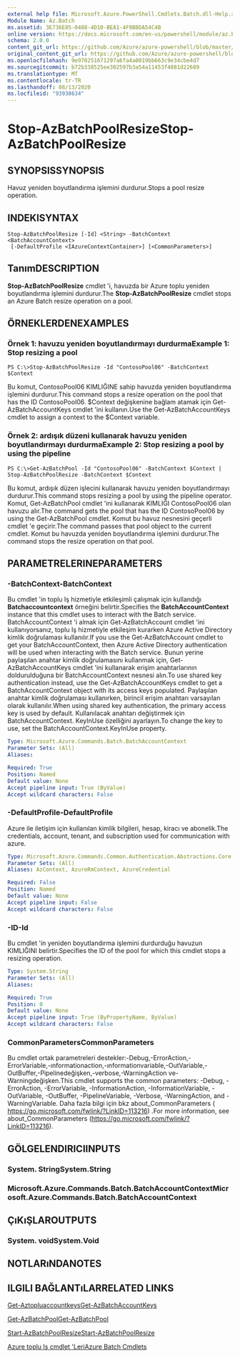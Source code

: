 ```yaml
---
external help file: Microsoft.Azure.PowerShell.Cmdlets.Batch.dll-Help.xml
Module Name: Az.Batch
ms.assetid: 3E736E85-0488-4D10-BEA1-4F9B8DA54C4B
online version: https://docs.microsoft.com/en-us/powershell/module/az.batch/stop-azbatchpoolresize
schema: 2.0.0
content_git_url: https://github.com/Azure/azure-powershell/blob/master/src/Batch/Batch/help/Stop-AzBatchPoolResize.md
original_content_git_url: https://github.com/Azure/azure-powershell/blob/master/src/Batch/Batch/help/Stop-AzBatchPoolResize.md
ms.openlocfilehash: 9e970251671297a6fa4a0019bb663c9e34cbe4d7
ms.sourcegitcommit: b72b338525ee302597b3a54a11453f4881d22689
ms.translationtype: MT
ms.contentlocale: tr-TR
ms.lasthandoff: 08/13/2020
ms.locfileid: "93938634"
---
```

# <span data-ttu-id="b9588-101">Stop-AzBatchPoolResize</span><span class="sxs-lookup"><span data-stu-id="b9588-101">Stop-AzBatchPoolResize</span></span>

## <span data-ttu-id="b9588-102">SYNOPSIS</span><span class="sxs-lookup"><span data-stu-id="b9588-102">SYNOPSIS</span></span>
<span data-ttu-id="b9588-103">Havuz yeniden boyutlandırma işlemini durdurur.</span><span class="sxs-lookup"><span data-stu-id="b9588-103">Stops a pool resize operation.</span></span>

## <span data-ttu-id="b9588-104">INDEKI</span><span class="sxs-lookup"><span data-stu-id="b9588-104">SYNTAX</span></span>

```
Stop-AzBatchPoolResize [-Id] <String> -BatchContext <BatchAccountContext>
 [-DefaultProfile <IAzureContextContainer>] [<CommonParameters>]
```

## <span data-ttu-id="b9588-105">Tanım</span><span class="sxs-lookup"><span data-stu-id="b9588-105">DESCRIPTION</span></span>
<span data-ttu-id="b9588-106">**Stop-AzBatchPoolResize** cmdlet 'i, havuzda bir Azure toplu yeniden boyutlandırma işlemini durdurur.</span><span class="sxs-lookup"><span data-stu-id="b9588-106">The **Stop-AzBatchPoolResize** cmdlet stops an Azure Batch resize operation on a pool.</span></span>

## <span data-ttu-id="b9588-107">ÖRNEKLERDEN</span><span class="sxs-lookup"><span data-stu-id="b9588-107">EXAMPLES</span></span>

### <span data-ttu-id="b9588-108">Örnek 1: havuzu yeniden boyutlandırmayı durdurma</span><span class="sxs-lookup"><span data-stu-id="b9588-108">Example 1: Stop resizing a pool</span></span>
```
PS C:\>Stop-AzBatchPoolResize -Id "ContosoPool06" -BatchContext $Context
```

<span data-ttu-id="b9588-109">Bu komut, ContosoPool06 KIMLIĞINE sahip havuzda yeniden boyutlandırma işlemini durdurur.</span><span class="sxs-lookup"><span data-stu-id="b9588-109">This command stops a resize operation on the pool that has the ID ContosoPool06.</span></span>
<span data-ttu-id="b9588-110">$Context değişkenine bağlam atamak için Get-AzBatchAccountKeys cmdlet 'ini kullanın.</span><span class="sxs-lookup"><span data-stu-id="b9588-110">Use the Get-AzBatchAccountKeys cmdlet to assign a context to the $Context variable.</span></span>

### <span data-ttu-id="b9588-111">Örnek 2: ardışık düzeni kullanarak havuzu yeniden boyutlandırmayı durdurma</span><span class="sxs-lookup"><span data-stu-id="b9588-111">Example 2: Stop resizing a pool by using the pipeline</span></span>
```
PS C:\>Get-AzBatchPool -Id "ContosoPool06" -BatchContext $Context | Stop-AzBatchPoolResize -BatchContext $Context
```

<span data-ttu-id="b9588-112">Bu komut, ardışık düzen işlecini kullanarak havuzu yeniden boyutlandırmayı durdurur.</span><span class="sxs-lookup"><span data-stu-id="b9588-112">This command stops resizing a pool by using the pipeline operator.</span></span>
<span data-ttu-id="b9588-113">Komut, Get-AzBatchPool cmdlet 'ini kullanarak KIMLIĞI ContosoPool06 olan havuzu alır.</span><span class="sxs-lookup"><span data-stu-id="b9588-113">The command gets the pool that has the ID ContosoPool06 by using the Get-AzBatchPool cmdlet.</span></span>
<span data-ttu-id="b9588-114">Komut bu havuz nesnesini geçerli cmdlet 'e geçirir.</span><span class="sxs-lookup"><span data-stu-id="b9588-114">The command passes that pool object to the current cmdlet.</span></span>
<span data-ttu-id="b9588-115">Komut bu havuzda yeniden boyutlandırma işlemini durdurur.</span><span class="sxs-lookup"><span data-stu-id="b9588-115">The command stops the resize operation on that pool.</span></span>

## <span data-ttu-id="b9588-116">PARAMETRELERINE</span><span class="sxs-lookup"><span data-stu-id="b9588-116">PARAMETERS</span></span>

### <span data-ttu-id="b9588-117">-BatchContext</span><span class="sxs-lookup"><span data-stu-id="b9588-117">-BatchContext</span></span>
<span data-ttu-id="b9588-118">Bu cmdlet 'in toplu Iş hizmetiyle etkileşimli çalışmak için kullandığı **Batchaccountcontext** örneğini belirtir.</span><span class="sxs-lookup"><span data-stu-id="b9588-118">Specifies the **BatchAccountContext** instance that this cmdlet uses to interact with the Batch service.</span></span>
<span data-ttu-id="b9588-119">BatchAccountContext 'i almak için Get-AzBatchAccount cmdlet 'ini kullanıyorsanız, toplu Iş hizmetiyle etkileşim kurarken Azure Active Directory kimlik doğrulaması kullanılır.</span><span class="sxs-lookup"><span data-stu-id="b9588-119">If you use the Get-AzBatchAccount cmdlet to get your BatchAccountContext, then Azure Active Directory authentication will be used when interacting with the Batch service.</span></span> <span data-ttu-id="b9588-120">Bunun yerine paylaşılan anahtar kimlik doğrulamasını kullanmak için, Get-AzBatchAccountKeys cmdlet 'ini kullanarak erişim anahtarlarının doldurulduğuna bir BatchAccountContext nesnesi alın.</span><span class="sxs-lookup"><span data-stu-id="b9588-120">To use shared key authentication instead, use the Get-AzBatchAccountKeys cmdlet to get a BatchAccountContext object with its access keys populated.</span></span> <span data-ttu-id="b9588-121">Paylaşılan anahtar kimlik doğrulaması kullanırken, birincil erişim anahtarı varsayılan olarak kullanılır.</span><span class="sxs-lookup"><span data-stu-id="b9588-121">When using shared key authentication, the primary access key is used by default.</span></span> <span data-ttu-id="b9588-122">Kullanılacak anahtarı değiştirmek için BatchAccountContext. KeyInUse özelliğini ayarlayın.</span><span class="sxs-lookup"><span data-stu-id="b9588-122">To change the key to use, set the BatchAccountContext.KeyInUse property.</span></span>

```yaml
Type: Microsoft.Azure.Commands.Batch.BatchAccountContext
Parameter Sets: (All)
Aliases:

Required: True
Position: Named
Default value: None
Accept pipeline input: True (ByValue)
Accept wildcard characters: False
```

### <span data-ttu-id="b9588-123">-DefaultProfile</span><span class="sxs-lookup"><span data-stu-id="b9588-123">-DefaultProfile</span></span>
<span data-ttu-id="b9588-124">Azure ile iletişim için kullanılan kimlik bilgileri, hesap, kiracı ve abonelik.</span><span class="sxs-lookup"><span data-stu-id="b9588-124">The credentials, account, tenant, and subscription used for communication with azure.</span></span>

```yaml
Type: Microsoft.Azure.Commands.Common.Authentication.Abstractions.Core.IAzureContextContainer
Parameter Sets: (All)
Aliases: AzContext, AzureRmContext, AzureCredential

Required: False
Position: Named
Default value: None
Accept pipeline input: False
Accept wildcard characters: False
```

### <span data-ttu-id="b9588-125">-ID</span><span class="sxs-lookup"><span data-stu-id="b9588-125">-Id</span></span>
<span data-ttu-id="b9588-126">Bu cmdlet 'in yeniden boyutlandırma işlemini durdurduğu havuzun KIMLIĞINI belirtir.</span><span class="sxs-lookup"><span data-stu-id="b9588-126">Specifies the ID of the pool for which this cmdlet stops a resizing operation.</span></span>

```yaml
Type: System.String
Parameter Sets: (All)
Aliases:

Required: True
Position: 0
Default value: None
Accept pipeline input: True (ByPropertyName, ByValue)
Accept wildcard characters: False
```

### <span data-ttu-id="b9588-127">CommonParameters</span><span class="sxs-lookup"><span data-stu-id="b9588-127">CommonParameters</span></span>
<span data-ttu-id="b9588-128">Bu cmdlet ortak parametreleri destekler:-Debug,-ErrorAction,-ErrorVariable,-ınformationaction,-ınformationvariable,-OutVariable,-OutBuffer,-Pipelinedeğişken,-verbose,-WarningAction ve-Warningdeğişken.</span><span class="sxs-lookup"><span data-stu-id="b9588-128">This cmdlet supports the common parameters: -Debug, -ErrorAction, -ErrorVariable, -InformationAction, -InformationVariable, -OutVariable, -OutBuffer, -PipelineVariable, -Verbose, -WarningAction, and -WarningVariable.</span></span> <span data-ttu-id="b9588-129">Daha fazla bilgi için bkz about_CommonParameters ( https://go.microsoft.com/fwlink/?LinkID=113216) .</span><span class="sxs-lookup"><span data-stu-id="b9588-129">For more information, see about_CommonParameters (https://go.microsoft.com/fwlink/?LinkID=113216).</span></span>

## <span data-ttu-id="b9588-130">GÖLGELENDIRICI</span><span class="sxs-lookup"><span data-stu-id="b9588-130">INPUTS</span></span>

### <span data-ttu-id="b9588-131">System. String</span><span class="sxs-lookup"><span data-stu-id="b9588-131">System.String</span></span>

### <span data-ttu-id="b9588-132">Microsoft.Azure.Commands.Batch.BatchAccountContext</span><span class="sxs-lookup"><span data-stu-id="b9588-132">Microsoft.Azure.Commands.Batch.BatchAccountContext</span></span>

## <span data-ttu-id="b9588-133">ÇıKıŞLAR</span><span class="sxs-lookup"><span data-stu-id="b9588-133">OUTPUTS</span></span>

### <span data-ttu-id="b9588-134">System. void</span><span class="sxs-lookup"><span data-stu-id="b9588-134">System.Void</span></span>

## <span data-ttu-id="b9588-135">NOTLARıNDA</span><span class="sxs-lookup"><span data-stu-id="b9588-135">NOTES</span></span>

## <span data-ttu-id="b9588-136">ILGILI BAĞLANTıLAR</span><span class="sxs-lookup"><span data-stu-id="b9588-136">RELATED LINKS</span></span>

[<span data-ttu-id="b9588-137">Get-Aztopluaccountkeys</span><span class="sxs-lookup"><span data-stu-id="b9588-137">Get-AzBatchAccountKeys</span></span>](./Get-AzBatchAccountKey.md)

[<span data-ttu-id="b9588-138">Get-AzBatchPool</span><span class="sxs-lookup"><span data-stu-id="b9588-138">Get-AzBatchPool</span></span>](./Get-AzBatchPool.md)

[<span data-ttu-id="b9588-139">Start-AzBatchPoolResize</span><span class="sxs-lookup"><span data-stu-id="b9588-139">Start-AzBatchPoolResize</span></span>](./Start-AzBatchPoolResize.md)

[<span data-ttu-id="b9588-140">Azure toplu Iş cmdlet 'Leri</span><span class="sxs-lookup"><span data-stu-id="b9588-140">Azure Batch Cmdlets</span></span>](/powershell/module/az.batch)


